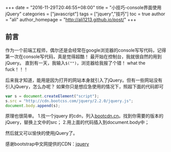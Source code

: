 +++
date = "2016-11-29T20:46:55+08:00"
title = "小技巧-console界面使用jQuery"
categories = ["javascript"]
tags = ["jquery","技巧"]
toc = true
author = "ali"
author_homepage =  "http://ali1213.github.io/post/"
+++

## 前言

作为一个前端工程师，偶尔还是会经常在google浏览器的console写写代码，记得第一次在console写代码，真是觉得超酷！
最开始在控制台，我就很自然的用到jQuery。
直到有一天，我输入`$("")`，浏览器给我报了个错！
what the fuck！！！

<!--more-->

后来我才知道，能用是因为打开的网站本身就引入了jQuery。但有一些网站没有引入jQuery，怎么办呢？
如果你只是想应急使用的情况下，照超下面的代码即可

```javascript
var s = document.createElement("script");
s.src = "http://cdn.bootcss.com/jquery/2.2.0/jquery.js";
document.body.append(s);
```

原理也很简单。
1.找一个jquery 的cdn，列入[bootcdn.cn][1]。找到你需要的版本的jQuery，替换上文中的src；
2.用上面的代码插入到document.body中；

然后就又可以愉快的使用jQuery了。


感谢bootstrap中文网提供的CDN：[jquery][1]



  [1]: http://www.bootcdn.cn/jquery/